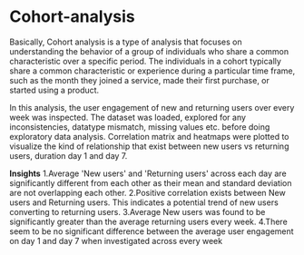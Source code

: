 # Cohort-analysis
Basically, Cohort analysis is a type of analysis that focuses on understanding the behavior of a group of individuals who share a common characteristic over a specific period. The individuals in a cohort typically share a common characteristic or experience during a particular time frame, such as the month they joined a service, made their first purchase, or started using a product.

In this analysis, the user engagement of new and returning users over every week was inspected. The dataset was loaded, explored for any inconsistencies, datatype mismatch, missing values etc. before doing exploratory data analysis. Correlation matrix and heatmaps were plotted to visualize the kind of relationship that exist between new users vs returning users, duration day 1 and day 7.

**Insights**
1.Average 'New users' and 'Returning users' across each day are significantly different from each other as their mean and standard deviation are not overlapping each other.
2.Positive correlation exists between New users and Returning users. This indicates a potential trend of new users converting to returning users.
3.Average New users was found to be significantly greater than the average returning users every week.
4.There seem to be no significant difference between the average user engagement on day 1 and day 7 when investigated across every week

